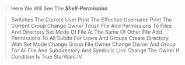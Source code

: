 > Here We Will See The ***Shell-Permission***

> Switches The Current User
> Print The Effective Username
> Print The Current Group
> Change Owner
> Toush File
> Add Permissions To Files And Directory
> Set Mode Of File At The Same Of Other File
> Add Permissions To All Subdir For Users And Groups
> Create Directory With Set Mode
> Change Group File Owner
> Change Owner And Group For All File And Subdirectory And Symbolic Link
> Change The Owner If Condition Is True
> StarWars IV
